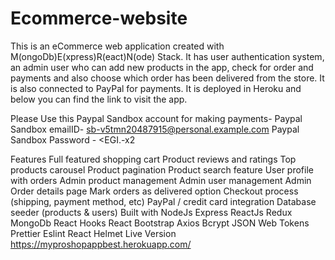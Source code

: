 # Ecommerce-website
This is an eCommerce web application created with M(ongoDb)E(xpress)R(eact)N(ode) Stack. It has user authentication system, an admin user who can add new products in the app, check for order and payments and also choose which order has been delivered from the store. It is also connected to PayPal for payments. It is deployed in Heroku and below you can find the link to visit the app.

Please Use this Paypal Sandbox account for making payments-
Paypal Sandbox emailID- sb-v5tmn20487915@personal.example.com
Paypal Sandbox Password - <EGI.-x2
 
Features
Full featured shopping cart
Product reviews and ratings
Top products carousel
Product pagination
Product search feature
User profile with orders
Admin product management
Admin user management
Admin Order details page
Mark orders as delivered option
Checkout process (shipping, payment method, etc)
PayPal / credit card integration
Database seeder (products & users)
Built with
NodeJs
Express
ReactJs
Redux
MongoDb
React Hooks
React Bootstrap
Axios
Bcrypt
JSON Web Tokens
Prettier
Eslint
React Helmet
Live Version
https://myproshopappbest.herokuapp.com/
